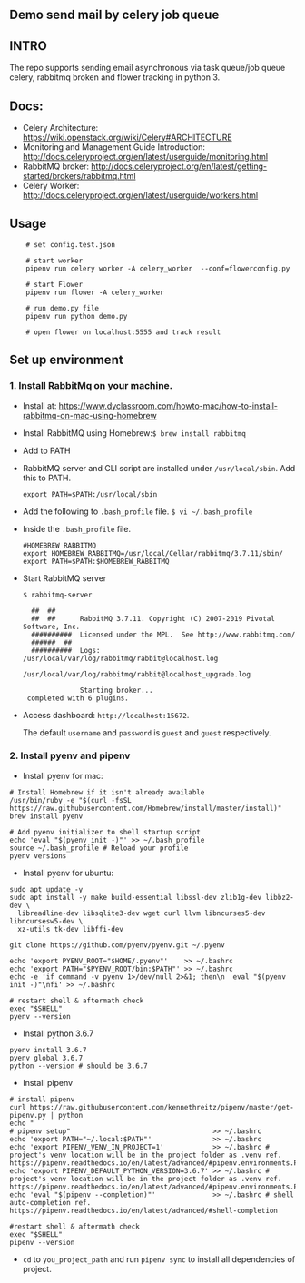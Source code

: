 ## Demo send mail by celery job queue 

## INTRO
The repo supports sending email asynchronous via task queue/job queue celery, rabbitmq broken and flower tracking in python 3.

## Docs:
- Celery Architecture: https://wiki.openstack.org/wiki/Celery#ARCHITECTURE
- Monitoring and Management Guide Introduction: http://docs.celeryproject.org/en/latest/userguide/monitoring.html
- RabbitMQ broker: http://docs.celeryproject.org/en/latest/getting-started/brokers/rabbitmq.html
- Celery Worker: http://docs.celeryproject.org/en/latest/userguide/workers.html

## Usage

```
    # set config.test.json

    # start worker
    pipenv run celery worker -A celery_worker  --conf=flowerconfig.py

    # start Flower
    pipenv run flower -A celery_worker 

    # run demo.py file
    pipenv run python demo.py

    # open flower on localhost:5555 and track result
```

## Set up environment

### 1. Install RabbitMq on your machine.
- Install at: https://www.dyclassroom.com/howto-mac/how-to-install-rabbitmq-on-mac-using-homebrew
- Install RabbitMQ using Homebrew:```$ brew install rabbitmq```
- Add to PATH
- RabbitMQ server and CLI script are installed under `/usr/local/sbin`. Add this to PATH.

    ```export PATH=$PATH:/usr/local/sbin```
- Add the following to `.bash_profile` file.
    ```$ vi ~/.bash_profile```
- Inside the `.bash_profile` file.
    ```buildoutcfg
    #HOMEBREW RABBITMQ
    export HOMEBREW_RABBITMQ=/usr/local/Cellar/rabbitmq/3.7.11/sbin/
    export PATH=$PATH:$HOMEBREW_RABBITMQ
    ```
- Start RabbitMQ server

    ```buildoutcfg
    $ rabbitmq-server

      ##  ##
      ##  ##      RabbitMQ 3.7.11. Copyright (C) 2007-2019 Pivotal Software, Inc.
      ##########  Licensed under the MPL.  See http://www.rabbitmq.com/
      ######  ##
      ##########  Logs: /usr/local/var/log/rabbitmq/rabbit@localhost.log
                        /usr/local/var/log/rabbitmq/rabbit@localhost_upgrade.log
    
                  Starting broker...
     completed with 6 plugins.
    ```
- Access dashboard: `http://localhost:15672`.

    The default `username` and `password` is `guest` and `guest` respectively.

### 2. Install pyenv and pipenv
- Install pyenv for mac: 
```
# Install Homebrew if it isn't already available
/usr/bin/ruby -e "$(curl -fsSL https://raw.githubusercontent.com/Homebrew/install/master/install)" 
brew install pyenv 

# Add pyenv initializer to shell startup script
echo 'eval "$(pyenv init -)"' >> ~/.bash_profile 
source ~/.bash_profile # Reload your profile
pyenv versions
```

- Install pyenv for ubuntu: 
```
sudo apt update -y
sudo apt install -y make build-essential libssl-dev zlib1g-dev libbz2-dev \
  libreadline-dev libsqlite3-dev wget curl llvm libncurses5-dev libncursesw5-dev \
  xz-utils tk-dev libffi-dev

git clone https://github.com/pyenv/pyenv.git ~/.pyenv

echo 'export PYENV_ROOT="$HOME/.pyenv"'    >> ~/.bashrc
echo 'export PATH="$PYENV_ROOT/bin:$PATH"' >> ~/.bashrc
echo -e 'if command -v pyenv 1>/dev/null 2>&1; then\n  eval "$(pyenv init -)"\nfi' >> ~/.bashrc

# restart shell & aftermath check
exec "$SHELL"
pyenv --version
```

- Install python 3.6.7
```
pyenv install 3.6.7
pyenv global 3.6.7
python --version # should be 3.6.7
```

- Install pipenv
```
# install pipenv
curl https://raw.githubusercontent.com/kennethreitz/pipenv/master/get-pipenv.py | python
echo "
# pipenv setup"                                   >> ~/.bashrc
echo 'export PATH="~/.local:$PATH"'               >> ~/.bashrc
echo 'export PIPENV_VENV_IN_PROJECT=1'            >> ~/.bashrc # project's venv location will be in the project folder as .venv ref. https://pipenv.readthedocs.io/en/latest/advanced/#pipenv.environments.PIPENV_VENV_IN_PROJECT
echo 'export PIPENV_DEFAULT_PYTHON_VERSION=3.6.7' >> ~/.bashrc # project's venv location will be in the project folder as .venv ref. https://pipenv.readthedocs.io/en/latest/advanced/#pipenv.environments.PIPENV_VENV_IN_PROJECT
echo 'eval "$(pipenv --completion)"'              >> ~/.bashrc # shell auto-completion ref. https://pipenv.readthedocs.io/en/latest/advanced/#shell-completion

#restart shell & aftermath check
exec "$SHELL"
pipenv --version
```

- `cd` to `you_project_path` and run `pipenv sync` to install all dependencies of project.
